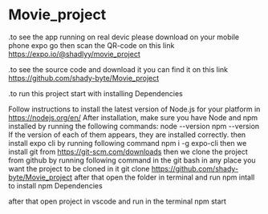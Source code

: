 # Movie_project
.to see the app running on real devic please download on your mobile phone expo go then
scan the QR-code on this link https://expo.io/@shadlyy/movie_project

.to see the source code and download it you can find it on this link https://github.com/shady-byte/Movie_project

.to run this project start with installing Dependencies

Follow instructions to install the latest version of Node.js for your platform in https://nodejs.org/en/ After installation, make sure you have Node and npm installed by running the following commands:
node --version
npm --version
If the version of each of them appears, they are installed correctly.
then install expo cli by running following command
npm i -g expo-cli
then we install git from https://git-scm.com/downloads
then we clone the project from github by running following command in the git bash in any place you want the project to be cloned in it
git clone https://github.com/shady-byte/Movie_project
after that open the folder in terminal and run npm intall
to install npm Dependencies 

after that open project in vscode and run in the terminal 
npm start
